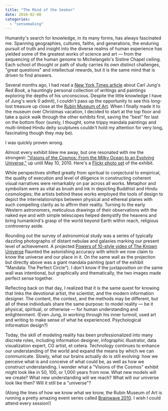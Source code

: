 ```yaml
---
title: "The Mind of the Seeker"
date: 2010-02-08
categories: 
  - "sensemaking"
---
```


Humanity's search for knowledge, in its many forms, has always fascinated me. Spanning geographies, cultures, faiths, and generations, the enduring pursuit of truth and insight into the diverse realms of human experience has yielded some of the greatest works of science and art — from the sequencing of the human genome to Michelangelo's Sistine Chapel ceiling. Each school of thought or path of study carries its own distinct challenges, "great questions" and intellectual rewards, but it is the same mind that is driven to find answers.

Several months ago, I had read a [New York Times article](http://www.nytimes.com/2009/09/20/magazine/20jung-t.html) about Carl Jung's _Red Book_, a hauntingly personal collection of writings and paintings exploring the depths of his unconscious. Despite the little knowledge I have of Jung's work (I admit), I couldn't pass up the opportunity to see this long-lost treasure up close at the [Rubin Museum of Art](http://rmanyc.org/). When I finally made it to the museum over Christmas vacation, I decided to start at the top floor and take a quick walk through the other exhibits first, saving the "best" for last on the bottom floor (surely, I thought, some trippy mandala paintings and multi-limbed Hindu deity sculptures couldn't hold my attention for very long, fascinating though they may be).

I was quickly proven wrong.

Almost every exhibit blew me away, but one resonated with me the strongest: ["Visions of the Cosmos: From the Milky Ocean to an Evolving Universe,"](http://rmanyc.org/nav/exhibitions/view/373) up until May 10, 2010. Here's a [Flickr photo set](http://www.flickr.com/photos/rmanyc/sets/72157622926039721/) of the exhibit.

While perspectives shifted greatly from spiritual to conjectural to empirical, the quality of execution and level of diligence in constructing coherent visual narratives were remarkably on par across all works. Metaphor and symbolism were as vital as brush and ink in depicting Buddhist and Hindu cosmologies; the artists behind these works employed the tools of design to depict the interrelationships between physical and ethereal planes with such compelling clarity as to affirm their reality. Turning to the early Western astronomers, meticulous drawings of their observations with the naked eye and with simple telescopes helped demystify the heavens and bring humankind's grasp of the world beyond Earth within reach, religious controversy aside.

Rounding out the survey of astronomical study was a series of typically dazzling photographs of distant nebulae and galaxies marking our present level of achievement. A projected [Powers of 10-style video of The Known Universe](http://www.youtube.com/watch?v=17jymDn0W6U) flaunted the astonishing accuracy with which we now claim to know the universe and our place in it. On the same wall as the projection but directly above was a giant mandala painting (part of the exhibit "Mandala: The Perfect Circle"). I don't know if the juxtaposition on the same wall was intentional, but graphically and thematically, the two images made perfect sense together.

Reflecting back on that day, I realized that it is the same quest for knowing that links the devotional artist, the scientist, and the modern information designer. The content, the context, and the methods may be different, but all of these individuals share the same purpose: to model reality — be it physical, spiritual, or otherwise — for human understanding and enlightenment. (Even Jung, in working through his inner turmoil, used art and writing to make sense of what he experienced. Psychological information design?)

Today, the skill of modeling reality has been professionalized into many discrete roles, including information designer, infographic illustrator, data visualization expert, CG artist, et cetera. Technology continues to enhance our understanding of the world and expand the means by which we can communicate. Slowly, what our brains actually do is still evolving: how we perceive what is and conceive of what could be, as well as how we construct understanding. I wonder what a "Visions of the Cosmos" exhibit might look like in 50, 100, or 1,000 years from now. What new models will we create? What new understanding will we reach? What will our universe look like then? Will it still be a "universe"?

(Along the lines of how we know what we know, the Rubin Museum of Art is running a pretty amazing event series called [Brainwave 2010](http://rmanyc.org/brainwave). I wish I could attend every session!)
